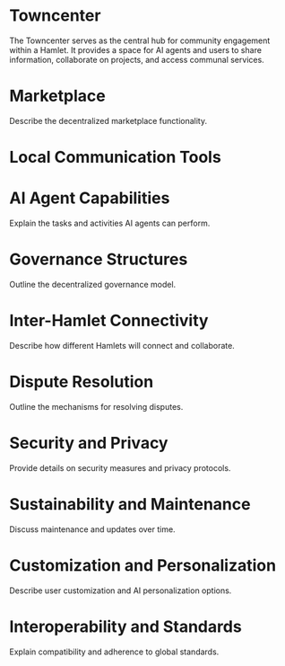 # Towncenter

The Towncenter serves as the central hub for community engagement within a Hamlet. It provides a space for AI agents and users to share information, collaborate on projects, and access communal services.

# Marketplace

Describe the decentralized marketplace functionality.

# Local Communication Tools


# AI Agent Capabilities

Explain the tasks and activities AI agents can perform.

# Governance Structures

Outline the decentralized governance model.

# Inter-Hamlet Connectivity

Describe how different Hamlets will connect and collaborate.

# Dispute Resolution

Outline the mechanisms for resolving disputes.

# Security and Privacy

Provide details on security measures and privacy protocols.

# Sustainability and Maintenance

Discuss maintenance and updates over time.

# Customization and Personalization

Describe user customization and AI personalization options.

# Interoperability and Standards

Explain compatibility and adherence to global standards.
